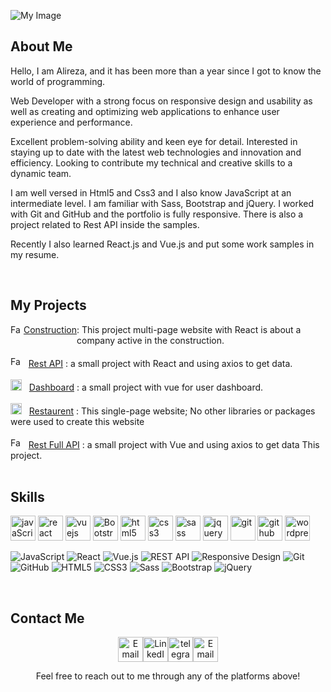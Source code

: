 ![My Image](https://media.licdn.com/dms/image/v2/D4D16AQEcaWAGkEr-dg/profile-displaybackgroundimage-shrink_350_1400/profile-displaybackgroundimage-shrink_350_1400/0/1730978104872?e=1736380800&v=beta&t=MVlA1qPbPn-aJLTP6KXccgjDeufR24M69pICVsFWhrU)

## About Me
Hello, I am Alireza, and it has been more than a year since I got to know the world of programming.

Web Developer with a strong focus on responsive design and usability as well as creating and optimizing web applications to enhance user experience and performance.

Excellent problem-solving ability and keen eye for detail. Interested in staying up to date with the latest web technologies and innovation and efficiency. Looking to contribute my technical and creative skills to a dynamic team.

I am well versed in Html5 and Css3 and I also know JavaScript at an intermediate level. I am familiar with Sass, Bootstrap and jQuery. I worked with Git and GitHub and the portfolio is fully responsive. There is also a project related to Rest API inside the samples.

Recently I also learned React.js and Vue.js and put some work samples in my resume.

<br/>

## My Projects
<div style="display:flex">
    <img src="https://constructionreact2023.netlify.app/Favicon.ico" alt="Favicon" width="17" height="17">
    &nbsp;
    <a href="https://constructionreact2023.netlify.app/">Construction</a>
    : This project multi-page website with React is about a company active in the construction.
</div>
<br/>
<div>
    <img src="https://cryptoreact2023.netlify.app/Favicon.ico" alt="Favicon" width="17" height="17">
    &nbsp;
    <a href="https://cryptoreact2023.netlify.app/">Rest API</a>
    : a small project with React and using axios to get data.
</div>
<br/>
<div>
    <img src="https://dashboardvue2024.netlify.app/Favicon.ico" alt="Favicon" width="18" height="18">
    &nbsp;
    <a href="https://dashboardvue2024.netlify.app/">Dashboard</a>
    : a small project with vue for user dashboard.
</div>
<br/>
<div>
    <img src="https://restaurentjs2023.netlify.app/Images/Favicon.ico" alt="Favicon" width="18" height="18">
    &nbsp;
    <a href="https://restaurentjs2023.netlify.app/">Restaurent</a>
    : This single-page website; No other libraries or packages were used to create this website
</div>
<br/>
<div>
    <img src="https://restapivue2024.netlify.app/Favicon.ico" alt="Favicon" width="17" height="17">
    &nbsp;
    <a href="https://restapivue2024.netlify.app/">Rest Full API</a>
    : a small project with Vue and using axios to get data This project.
</div>

<br/>
  
## Skills
<div>
    <img src="https://cdn.jsdelivr.net/gh/devicons/devicon/icons/javascript/javascript-plain.svg" height="40" alt="javaScript" title="javascript" />
    <img src="https://cdn.jsdelivr.net/gh/devicons/devicon/icons/react/react-original.svg" height="40" alt="react" title="React" />
    <img src="https://cdn.jsdelivr.net/gh/devicons/devicon/icons/vuejs/vuejs-original.svg" height="40" alt="vuejs" title="vuejs" />
    <img src="https://cdn.jsdelivr.net/gh/devicons/devicon/icons/bootstrap/bootstrap-original.svg" height="40" alt="Bootstrap" title="bootstrap" />
    <img src="https://cdn.jsdelivr.net/gh/devicons/devicon/icons/html5/html5-original.svg" height="40" alt="html5" title="Html5" />
    <img src="https://cdn.jsdelivr.net/gh/devicons/devicon/icons/css3/css3-original.svg" height="40" alt="css3" title="Css3" />
    <img src="https://cdn.jsdelivr.net/gh/devicons/devicon/icons/sass/sass-original.svg" height="40" alt="sass" title="Sass" />
    <img src="https://cdn.jsdelivr.net/gh/devicons/devicon/icons/jquery/jquery-original.svg" height="40" alt="jquery" title="Jquery" />
    <img src="https://cdn.jsdelivr.net/gh/devicons/devicon/icons/git/git-orginal.svg" height="40" alt="git" title="Git" />
    <img src="https://cdn.jsdelivr.net/gh/devicons/devicon/icons/github/javascript-orginal.svg" height="40" alt="github" title="GitHub" />
    <img src="https://cdn.jsdelivr.net/gh/devicons/devicon/icons/wordpress/wordpress-plain.svg" height="40" alt="wordpress" title="WordPress" />
</div>

![JavaScript](https://img.shields.io/badge/-JavaScript-F0DB4F?style=for-the-badge&logo=javascript&logoColor=white)
![React](https://img.shields.io/badge/-React-61DAFB?style=for-the-badge&logo=vuejs&logoColor=white)
![Vue.js](https://img.shields.io/badge/-Vue.js-4FC08D?style=for-the-badge&logo=vue.js&logoColor=white)
![REST API](https://img.shields.io/badge/-REST&#32;API-gray?style=for-the-badge&logo=api&logoColor=black)
![Responsive Design](https://img.shields.io/badge/-Responsive&#32;Design-0DB7ED?style=for-the-badge&logo=responsive&logoColor=white)
![Git](https://img.shields.io/badge/-Git-F05033?style=for-the-badge&logo=git&logoColor=white)
![GitHub](https://img.shields.io/badge/-GitHub-181717?style=for-the-badge&logo=github&logoColor=white)
![HTML5](https://img.shields.io/badge/-HTML5-E34F26?style=for-the-badge&logo=html5&logoColor=white)
![CSS3](https://img.shields.io/badge/-CSS3-1572B6?style=for-the-badge&logo=css3&logoColor=white)
![Sass](https://img.shields.io/badge/-Sass-CC6699?style=for-the-badge&logo=sass&logoColor=white)
![Bootstrap](https://img.shields.io/badge/-Bootstrap-7952B3?style=for-the-badge&logo=bootstrap&logoColor=white)
![jQuery](https://img.shields.io/badge/-jQuery-0769AD?style=for-the-badge&logo=jquery&logoColor=white)

<br/>

## Contact Me
<p align="center"><a href="mailto:alireza.samadi.as.as@gmail.com"><img src="https://img.icons8.com/3d-fluency/94/email.png" alt="Email" width="40" height="40"/></a><a href="https://linkedin.com/in/alireza-samadi-as"><img src="https://img.icons8.com/3d-fluency/100/linkedin.png" alt="LinkedIn" width="40" height="40"/></a><a href="https://t.me/Alirezasa_as/"><img src="https://img.icons8.com/3d-fluency/100/telegram.png" alt="telegram" width="40" height="40"/></a><a href="https://alirezasamadi.netlify.app"><img src="https://img.icons8.com/3d-fluency/100/world-wide-web-blue-globe-1.png" alt="Email" width="40" height="40"/></a></p><p align="center"> Feel free to reach out to me through any of the platforms above!</p>
